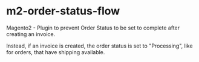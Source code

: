 # m2-order-status-flow

Magento2 - Plugin to prevent Order Status to be set to complete after creating an invoice.

Instead, if an invoice is created, the order status is set to "Processing", like for orders, that have shipping available.
